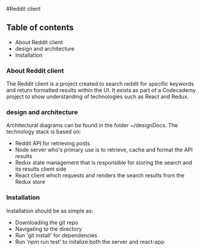 #Reddit client

## Table of contents

- About Reddit client
- design and architecture
- Installation

### About Reddit client

The Reddit client is a project created to search reddit for specific keywords and return formatted results within the UI. 
It exists as part of a Codecademy project to show understanding of technologies such as React and Redux. 

### design and architecture

Architectural diagrams can be found in the folder ~/designDocs. The technology stack is based on:

- Reddit API for retrieving posts
- Node server who's primary use is to retrieve, cache and format the API results
- Redux state management that is responsible for storing the search and its results client side 
- React client which requests and renders the search results from the Redux store

### Installation

Installation should be as simple as: 

- Downloading the git repo
- Navigating to the directory
- Run 'git install' for dependencies
- Run 'npm run test' to initalize both the server and react-app

